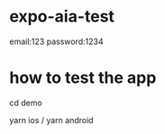 # expo-aia-test


email:123
password:1234


# how to test the app

cd demo

yarn ios / yarn android
